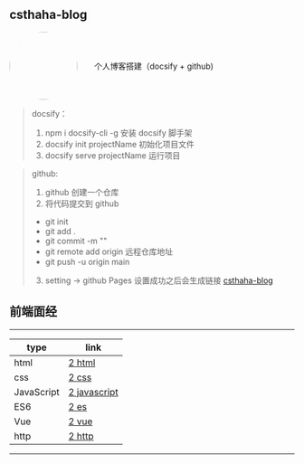 ## csthaha-blog
<div style="display: flex; align-items: center;"> 
    <img width="120" height="120" style="border-radius: 50%" src="https://img95.699pic.com/photo/50055/5642.jpg_wh300.jpg"></img> 
    <span style="margin-left: 30px">个人博客搭建（docsify + github)</span>
</div>

<!-- ![coding-dream](https://img95.699pic.com/photo/50055/5642.jpg_wh300.jpg) -->



> docsify：
> 1. npm i docsify-cli -g  安装 docsify 脚手架
> 2. docsify init projectName  初始化项目文件
> 3. docsify serve projectName  运行项目

> github:
> 1. github 创建一个仓库
> 2. 将代码提交到 github
>   - git init
>   - git add .
>   - git commit -m ""
>   - git remote add origin 远程仓库地址
>   - git push -u origin main
> 3. setting -> github Pages 设置成功之后会生成链接 [csthaha-blog](https://csthaha.github.io/csthaha-blog/#/)


## 前端面经
---
| type        | link  |
| ----        | ----  |
| html        | [2 html](html.md) |
| css         | [2 css](css.md) |
| JavaScript  | [2 javascript](javascript.md) |
| ES6         | [2 es](es.md) |
| Vue         | [2 vue](vue.md) |
| http         | [2 http](http.md) |

***
